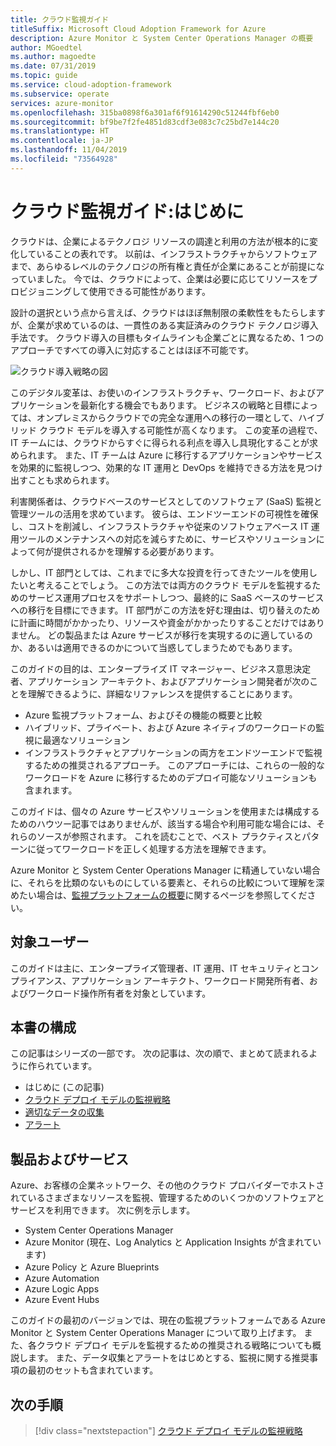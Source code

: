 ```yaml
---
title: クラウド監視ガイド
titleSuffix: Microsoft Cloud Adoption Framework for Azure
description: Azure Monitor と System Center Operations Manager の概要
author: MGoedtel
ms.author: magoedte
ms.date: 07/31/2019
ms.topic: guide
ms.service: cloud-adoption-framework
ms.subservice: operate
services: azure-monitor
ms.openlocfilehash: 315ba0898f6a301af6f91614290c51244fbf6eb0
ms.sourcegitcommit: bf9be7f2fe4851d83cdf3e083c7c25bd7e144c20
ms.translationtype: HT
ms.contentlocale: ja-JP
ms.lasthandoff: 11/04/2019
ms.locfileid: "73564928"
---
```

# <a name="cloud-monitoring-guide-introduction"></a>クラウド監視ガイド:はじめに

クラウドは、企業によるテクノロジ リソースの調達と利用の方法が根本的に変化していることの表れです。 以前は、インフラストラクチャからソフトウェアまで、あらゆるレベルのテクノロジの所有権と責任が企業にあることが前提になっていました。 今では、クラウドによって、企業は必要に応じてリソースをプロビジョニングして使用できる可能性があります。

設計の選択という点から言えば、クラウドはほぼ無制限の柔軟性をもたらしますが、企業が求めているのは、一貫性のある実証済みのクラウド テクノロジ導入手法です。 クラウド導入の目標もタイムラインも企業ごとに異なるため、1 つのアプローチですべての導入に対応することはほぼ不可能です。

![クラウド導入戦略の図](./media/monitoring-management-guidance-cloud-and-on-premises/introduction-cloud-adoption.png)

このデジタル変革は、お使いのインフラストラクチャ、ワークロード、およびアプリケーションを最新化する機会でもあります。 ビジネスの戦略と目標によっては、オンプレミスからクラウドでの完全な運用への移行の一環として、ハイブリッド クラウド モデルを導入する可能性が高くなります。 この変革の過程で、IT チームには、クラウドからすぐに得られる利点を導入し具現化することが求められます。 また、IT チームは Azure に移行するアプリケーションやサービスを効果的に監視しつつ、効果的な IT 運用と DevOps を維持できる方法を見つけ出すことも求められます。

利害関係者は、クラウドベースのサービスとしてのソフトウェア (SaaS) 監視と管理ツールの活用を求めています。 彼らは、エンドツーエンドの可視性を確保し、コストを削減し、インフラストラクチャや従来のソフトウェアベース IT 運用ツールのメンテナンスへの対応を減らすために、サービスやソリューションによって何が提供されるかを理解する必要があります。

しかし、IT 部門としては、これまでに多大な投資を行ってきたツールを使用したいと考えることでしょう。 この方法では両方のクラウド モデルを監視するためのサービス運用プロセスをサポートしつつ、最終的に SaaS ベースのサービスへの移行を目標にできます。 IT 部門がこの方法を好む理由は、切り替えのために計画に時間がかかったり、リソースや資金がかかったりすることだけではありません。 どの製品または Azure サービスが移行を実現するのに適しているのか、あるいは適用できるのかについて当惑してしまうためでもあります。

このガイドの目的は、エンタープライズ IT マネージャー、ビジネス意思決定者、アプリケーション アーキテクト、およびアプリケーション開発者が次のことを理解できるように、詳細なリファレンスを提供することにあります。

* Azure 監視プラットフォーム、およびその機能の概要と比較
* ハイブリッド、プライベート、および Azure ネイティブのワークロードの監視に最適なソリューション
* インフラストラクチャとアプリケーションの両方をエンドツーエンドで監視するための推奨されるアプローチ。 このアプローチには、これらの一般的なワークロードを Azure に移行するためのデプロイ可能なソリューションも含まれます。

このガイドは、個々の Azure サービスやソリューションを使用または構成するためのハウツー記事ではありませんが、該当する場合や利用可能な場合には、それらのソースが参照されます。 これを読むことで、ベスト プラクティスとパターンに従ってワークロードを正しく処理する方法を理解できます。

Azure Monitor と System Center Operations Manager に精通していない場合に、それらを比類のないものにしている要素と、それらの比較について理解を深めたい場合は、[監視プラットフォームの概要](./platform-overview.md)に関するページを参照してください。

## <a name="audience"></a>対象ユーザー

このガイドは主に、エンタープライズ管理者、IT 運用、IT セキュリティとコンプライアンス、アプリケーション アーキテクト、ワークロード開発所有者、およびワークロード操作所有者を対象としています。

## <a name="how-this-guide-is-structured"></a>本書の構成

この記事はシリーズの一部です。 次の記事は、次の順で、まとめて読まれるように作られています。

* はじめに (この記事)
* [クラウド デプロイ モデルの監視戦略](./cloud-models-monitor-overview.md)
* [適切なデータの収集](./data-collection.md)
* [アラート](./alerting.md)

## <a name="products-and-services"></a>製品およびサービス

Azure、お客様の企業ネットワーク、その他のクラウド プロバイダーでホストされているさまざまなリソースを監視、管理するためのいくつかのソフトウェアとサービスを利用できます。 次に例を示します。

* System Center Operations Manager
* Azure Monitor (現在、Log Analytics と Application Insights が含まれています)
* Azure Policy と Azure Blueprints
* Azure Automation
* Azure Logic Apps
* Azure Event Hubs

このガイドの最初のバージョンでは、現在の監視プラットフォームである Azure Monitor と System Center Operations Manager について取り上げます。 また、各クラウド デプロイ モデルを監視するための推奨される戦略についても概説します。 また、データ収集とアラートをはじめとする、監視に関する推奨事項の最初のセットも含まれています。

## <a name="next-steps"></a>次の手順

> [!div class="nextstepaction"]
> [クラウド デプロイ モデルの監視戦略](./cloud-models-monitor-overview.md)
